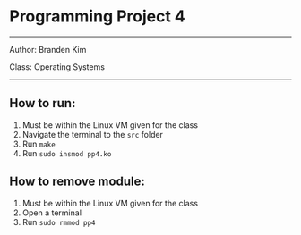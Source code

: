 # Programming Project 4

---

Author: Branden Kim

Class: Operating Systems

---

## How to run:
1. Must be within the Linux VM given for the class
2. Navigate the terminal to the `src` folder
3. Run `make` 
4. Run `sudo insmod pp4.ko`

## How to remove module:
1. Must be within the Linux VM given for the class
2. Open a terminal
3. Run `sudo rmmod pp4`
